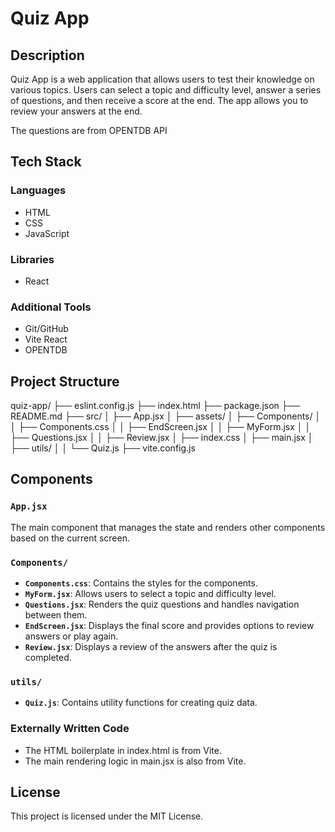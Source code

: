 # Quiz App

## Description
Quiz App is a web application that allows users to test their knowledge on various topics. Users can select a topic and difficulty level, answer a series of questions, and then receive a score at the end. The app allows you to review your answers at the end.

The questions are from OPENTDB API

## Tech Stack

### Languages
- HTML
- CSS
- JavaScript

### Libraries
- React

### Additional Tools
- Git/GitHub
- Vite React
- OPENTDB

## Project Structure

quiz-app/ ├── eslint.config.js ├── index.html ├── package.json ├── README.md ├── src/ │ ├── App.jsx │ ├── assets/ │ ├── Components/ │ │ ├── Components.css │ │ ├── EndScreen.jsx │ │ ├── MyForm.jsx │ │ ├── Questions.jsx │ │ ├── Review.jsx │ ├── index.css │ ├── main.jsx │ ├── utils/ │ │ └── Quiz.js ├── vite.config.js


## Components

### `App.jsx`
The main component that manages the state and renders other components based on the current screen.

### `Components/`
- **`Components.css`**: Contains the styles for the components.
- **`MyForm.jsx`**: Allows users to select a topic and difficulty level.
- **`Questions.jsx`**: Renders the quiz questions and handles navigation between them.
- **`EndScreen.jsx`**: Displays the final score and provides options to review answers or play again.
- **`Review.jsx`**: Displays a review of the answers after the quiz is completed.

### `utils/`
- **`Quiz.js`**: Contains utility functions for creating quiz data.

### Externally Written Code
- The HTML boilerplate in index.html is from Vite.
- The main rendering logic in main.jsx is also from Vite.

## License
This project is licensed under the MIT License.



